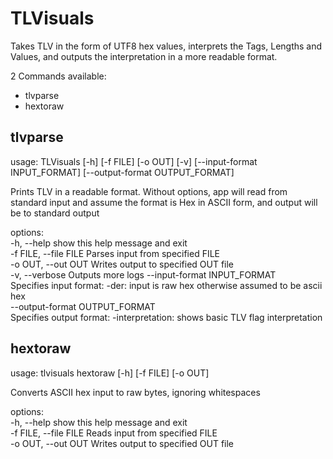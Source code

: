 # TLVisuals

Takes TLV in the form of UTF8 hex values, interprets the Tags, Lengths and Values, and outputs the interpretation in a more readable format.

2 Commands available:
- tlvparse
- hextoraw

## tlvparse
usage: TLVisuals [-h] [-f FILE] [-o OUT] [-v] [--input-format INPUT_FORMAT] [--output-format OUTPUT_FORMAT]

Prints TLV in a readable format.       Without options, app will read from standard input and assume the format is Hex in ASCII form, and output will be to standard output

options:  
  -h, --help               show this help message and exit  
  -f FILE, --file FILE     Parses input from specified FILE  
  -o OUT, --out OUT        Writes output to specified OUT file  
  -v, --verbose            Outputs more logs
  --input-format INPUT_FORMAT  
                        Specifies input format:
                         -der: input is raw hex
                        otherwise assumed to be ascii hex  
  --output-format OUTPUT_FORMAT  
                        Specifies output format:
                         -interpretation: shows basic TLV flag interpretation  

## hextoraw
usage: tlvisuals hextoraw [-h] [-f FILE] [-o OUT]

Converts ASCII hex input to raw bytes, ignoring whitespaces

options:  
  -h, --help            show this help message and exit  
  -f FILE, --file FILE  Reads input from specified FILE  
  -o OUT, --out OUT     Writes output to specified OUT file  